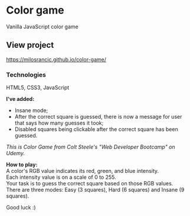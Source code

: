 # Color game
Vanilla JavaScript color game

## View project
https://milosrancic.github.io/color-game/


### Technologies 
HTML5, CSS3, JavaScript

**I've added:** <br>
- Insane mode;
- After the correct square is guessed, there is now a message for user that says how many guesses it took;
- Disabled squares being clickable after the correct square has been guessed.

*This is Color Game from Colt Steele's "Web Developer Bootcamp" on Udemy.*

**How to play:**<br>
A color's RGB value indicates its red, green, and blue intensity. <br> Each intensity value is on a scale of 0 to 255.<br> Your task is to guess the correct square based on those RGB values. <br>There are three modes: Easy (3 squares), Hard (6 squares) and Insane (9 squares).

Good luck :)

